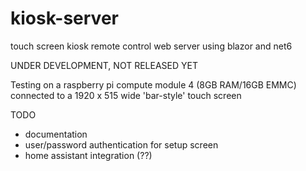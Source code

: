 # kiosk-server

touch screen kiosk remote control web server using blazor and net6

UNDER DEVELOPMENT, NOT RELEASED YET

Testing on a raspberry pi compute module 4 (8GB RAM/16GB EMMC) connected to a 1920 x 515 wide 'bar-style' touch screen


TODO
- documentation
- user/password authentication for setup screen
- home assistant integration (??)

